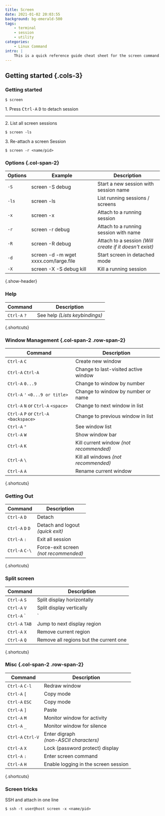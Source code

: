 ```yaml
---
title: Screen
date: 2021-01-02 20:03:55
background: bg-emerald-500
tags:
    - terminal
    - session
    - utility
categories:
    - Linux Command
intro: |
    This is a quick reference guide cheat sheet for the screen command.
---
```



Getting started {.cols-3}
---------------

### Getting started

```shell script
$ screen 
```
1\. Press <kbd>Ctrl-A</kbd> <kbd>D</kbd> to detach session

---

2\. List all screen sessions
```shell script
$ screen -ls
```
3\. Re-attach a screen Session
```shell script
$ screen -r <name/pid>
```


### Options {.col-span-2}
| Options | Example                               | Description                                             |
|---------|---------------------------------------|---------------------------------------------------------|
| `-S`    | screen -S debug                       | Start a new session with session name                   |
| `-ls`   | screen -ls                            | List running sessions / screens                         |
| `-x`    | screen -x                             | Attach to a running session                             |
| `-r`    | screen -r debug                       | Attach to a running session with name                   |
| `-R`    | screen -R debug                       | Attach to a session _(Will create if it doesn't exist)_ |
| `-d`    | screen -d -m wget xxxx.com/large.file | Start screen in detached mode                           |
| `-X`    | screen -X -S debug kill               | Kill a running session                                  |
{.show-header}




### Help

| Command      | Description                    |
|--------------|--------------------------------|
| `Ctrl-A` `?` | See help _(Lists keybindings)_ |
{.shortcuts}



### Window Management {.col-span-2 .row-span-2}
| Command                                | Description                             |
|----------------------------------------|-----------------------------------------|
| `Ctrl-A` `C`                           | Create new window                       |
| `Ctrl-A` `Ctrl-A`                      | Change to last-visited active window    |
| `Ctrl-A` `0...9`                       | Change to window by number              |
| `Ctrl-A` `'` `<0...9 or title>`        | Change to window by number or name      |
| `Ctrl-A` `N` or `Ctrl-A` `<space>`     | Change to next window in list           |
| `Ctrl-A` `P` or `Ctrl-A` `<backspace>` | Change to previous window in list       |
| `Ctrl-A` `"`                           | See window list                         |
| `Ctrl-A` `W`                           | Show window bar                         |
| `Ctrl-A` `K`                           | Kill current window _(not recommended)_ |
| `Ctrl-A` `\`                           | Kill all windows _(not recommended)_    |
| `Ctrl-A` `A`                           | Rename current window                   |
{.shortcuts}



### Getting Out

| Command          | Description                               |
|------------------|-------------------------------------------|
| `Ctrl-A` `D`     | Detach                                    |
| `Ctrl-A` `D` `D` | Detach and logout <br>_(quick exit)_      |
| `Ctrl-A` `:`     | Exit all session                          |
| `Ctrl-A` `C-\`   | Force-exit screen <br>_(not recommended)_ |
{.shortcuts}




### Split screen
| Command        | Description                            |
|----------------|----------------------------------------|
| `Ctrl-A` `S`   | Split display horizontally             |
| `Ctrl-A` `V`   | Split display vertically               |
| `Ctrl-A` `|`   | Split display vertically               |
| `Ctrl-A` `TAB` | Jump to next display region            |
| `Ctrl-A` `X`   | Remove current region                  |
| `Ctrl-A` `Q`   | Remove all regions but the current one |
{.shortcuts}




### Misc {.col-span-2 .row-span-2}

| Command           | Description                                |
|-------------------|--------------------------------------------|
| `Ctrl-A` `C-l`    | Redraw window                              |
| `Ctrl-A` `[`      | Copy mode                                  |
| `Ctrl-A` `ESC`    | Copy mode                                  |
| `Ctrl-A` `]`      | Paste                                      |
| `Ctrl-A` `M`      | Monitor window for activity                |
| `Ctrl-A` `_`      | Monitor window for silence                 |
| `Ctrl-A` `Ctrl-V` | Enter digraph <br>_(non-ASCII characters)_ |
| `Ctrl-A` `X`      | Lock (password protect) display            |
| `Ctrl-A` `:`      | Enter screen command                       |
| `Ctrl-A` `H`      | Enable logging in the screen session       |
{.shortcuts}


### Screen tricks
SSH and attach in one line
```shell script
$ ssh -t user@host screen -x <name/pid>
```
